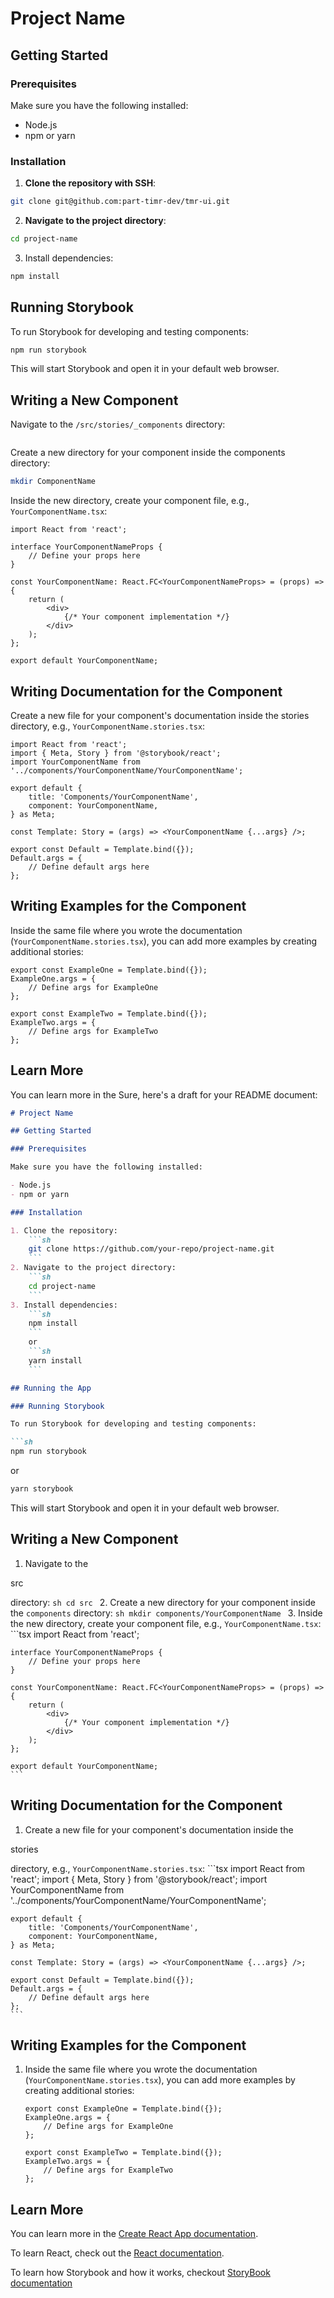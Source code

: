 # Project Name

## Getting Started

### Prerequisites

Make sure you have the following installed:

- Node.js
- npm or yarn

### Installation

1. **Clone the repository with SSH**:

```sh
git clone git@github.com:part-timr-dev/tmr-ui.git
```

2. **Navigate to the project directory**:

```sh
cd project-name
```

3. Install dependencies:

```sh
npm install
```

## Running Storybook

To run Storybook for developing and testing components:

```sh
npm run storybook
```

This will start Storybook and open it in your default web browser.

## Writing a New Component

Navigate to the `/src/stories/_components` directory:

```sh
```

Create a new directory for your component inside the components directory:

```sh
mkdir ComponentName
```

Inside the new directory, create your component file, e.g., `YourComponentName.tsx`:

```tsx
import React from 'react';

interface YourComponentNameProps {
    // Define your props here
}

const YourComponentName: React.FC<YourComponentNameProps> = (props) => {
    return (
        <div>
            {/* Your component implementation */}
        </div>
    );
};

export default YourComponentName;
```

## Writing Documentation for the Component

Create a new file for your component's documentation inside the stories directory, e.g., `YourComponentName.stories.tsx`:

```tsx
import React from 'react';
import { Meta, Story } from '@storybook/react';
import YourComponentName from '../components/YourComponentName/YourComponentName';

export default {
    title: 'Components/YourComponentName',
    component: YourComponentName,
} as Meta;

const Template: Story = (args) => <YourComponentName {...args} />;

export const Default = Template.bind({});
Default.args = {
    // Define default args here
};
```

## Writing Examples for the Component

Inside the same file where you wrote the documentation (`YourComponentName.stories.tsx`), you can add more examples by creating additional stories:

```tsx
export const ExampleOne = Template.bind({});
ExampleOne.args = {
    // Define args for ExampleOne
};

export const ExampleTwo = Template.bind({});
ExampleTwo.args = {
    // Define args for ExampleTwo
};
```

## Learn More

You can learn more in the Sure, here's a draft for your README document:

```markdown
# Project Name

## Getting Started

### Prerequisites

Make sure you have the following installed:

- Node.js
- npm or yarn

### Installation

1. Clone the repository:
    ```sh
    git clone https://github.com/your-repo/project-name.git
    ```
2. Navigate to the project directory:
    ```sh
    cd project-name
    ```
3. Install dependencies:
    ```sh
    npm install
    ```
    or
    ```sh
    yarn install
    ```

## Running the App

### Running Storybook

To run Storybook for developing and testing components:

```sh
npm run storybook
```
or
```sh
yarn storybook
```

This will start Storybook and open it in your default web browser.

## Writing a New Component

1. Navigate to the 

src

 directory:
    ```sh
    cd src
    ```
2. Create a new directory for your component inside the `components` directory:
    ```sh
    mkdir components/YourComponentName
    ```
3. Inside the new directory, create your component file, e.g., `YourComponentName.tsx`:
    ```tsx
    import React from 'react';

    interface YourComponentNameProps {
        // Define your props here
    }

    const YourComponentName: React.FC<YourComponentNameProps> = (props) => {
        return (
            <div>
                {/* Your component implementation */}
            </div>
        );
    };

    export default YourComponentName;
    ```

## Writing Documentation for the Component

1. Create a new file for your component's documentation inside the 

stories

 directory, e.g., `YourComponentName.stories.tsx`:
    ```tsx
    import React from 'react';
    import { Meta, Story } from '@storybook/react';
    import YourComponentName from '../components/YourComponentName/YourComponentName';

    export default {
        title: 'Components/YourComponentName',
        component: YourComponentName,
    } as Meta;

    const Template: Story = (args) => <YourComponentName {...args} />;

    export const Default = Template.bind({});
    Default.args = {
        // Define default args here
    };
    ```

## Writing Examples for the Component

1. Inside the same file where you wrote the documentation (`YourComponentName.stories.tsx`), you can add more examples by creating additional stories:
    ```tsx
    export const ExampleOne = Template.bind({});
    ExampleOne.args = {
        // Define args for ExampleOne
    };

    export const ExampleTwo = Template.bind({});
    ExampleTwo.args = {
        // Define args for ExampleTwo
    };
    ```

## Learn More

You can learn more in the [Create React App documentation](https://facebook.github.io/create-react-app/docs/getting-started).

To learn React, check out the [React documentation](https://reactjs.org/).

To learn how Storybook and how it works, checkout [StoryBook documentation](https://storybook.js.org/docs)